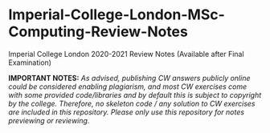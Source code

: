 # Imperial-College-London-MSc-Computing-Review-Notes
Imperial College London 2020-2021 Review Notes (Available after Final Examination)

**IMPORTANT NOTES:** *As advised, publishing CW answers publicly online could be considered enabling plagiarism, and most CW exercises come with some provided code/libraries and by default this is subject to copyright by the college. Therefore, no skeleton code / any solution to CW exercises are included in this repository. Please only use this repository for notes previewing or reviewing.*